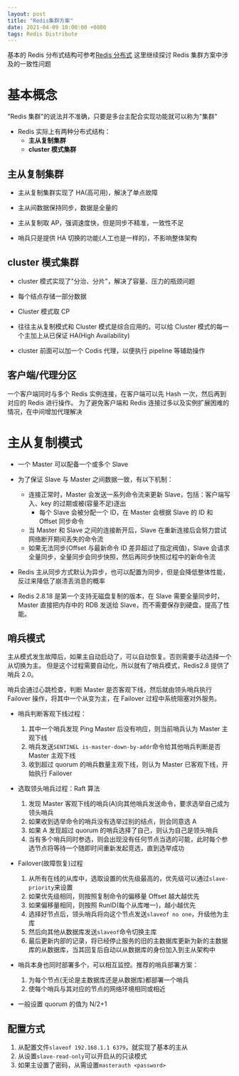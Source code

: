 ```yaml
---
layout: post
title: "Redis集群方案"
date: 2021-04-09 10:00:00 +0800
tags: Redis Distribute
---
```


基本的 Redis 分布式结构可参考[Redis 分布式](/2019/01/28/Redis_distribute/)
这里继续探讨 Redis 集群方案中涉及的一致性问题

# 基本概念

"Redis 集群"的说法并不准确，只要是多台主配合实现功能就可以称为"集群"

- Redis 实际上有两种分布式结构：
  - **主从复制集群**
  - **cluster 模式集群**

## 主从复制集群

- 主从复制集群实现了 HA(高可用)，解决了单点故障
- 主从间数据保持同步，数据是全量的
- 主从复制取 AP，强调速度快，但是同步不精准，一致性不足

- 哨兵只是提供 HA 切换的功能(人工也是一样的)，不影响整体架构

## cluster 模式集群

- cluster 模式实现了"分治、分片"，解决了容量、压力的瓶颈问题
- 每个结点存储一部分数据
- Cluster 模式取 CP

- 往往主从复制模式和 Cluster 模式是综合应用的。可以给 Cluster 模式的每一个主加上从已保证 HA(High Availability)
- cluster 前面可以加一个 Codis 代理，以便执行 pipeline 等辅助操作

## 客户端/代理分区

一个客户端同时与多个 Redis 实例连接，在客户端可以先 Hash 一次，然后再到对应的 Redis 进行操作。
为了避免客户端和 Redis 连接过多以及实例扩展困难的情况，在中间增加代理解决

# 主从复制模式

- 一个 Master 可以配备一个或多个 Slave

- 为了保证 Slave 与 Master 之间数据一致，有以下机制：

  - 连接正常时，Master 会发送一系列命令流来更新 Slave，包括：客户端写入、key 的过期或被(容量不足)逐出
    - 每个 Slave 会被分配一个 ID，在 Master 会根据 Slave 的 ID 和 Offset 同步命令
  - 当 Master 和 Slave 之间的连接断开后，Slave 在重新连接后会努力尝试网络断开期间丢失的命令流
  - 如果无法同步(Offset 与最新命令 ID 差异超过了指定阀值)，Slave 会请求全量同步，全量同步会同步快照，然后再同步快照过程中的新命令流

- Redis 主从同步方式默认为异步，也可以配置为同步，但是会降低整体性能，反过来降低了崩溃丢消息的概率

- Redis 2.8.18 是第一个支持无磁盘复制的版本，在 Slave 需要全量同步时，Master 直接把内存中的 RDB 发送给 Slave，而不需要保存到硬盘，提高了性能。

## 哨兵模式

主从模式发生故障后，如果主自动启动了，可以自动恢复。否则需要手动选择一个从切换为主。
但是这个过程需要自动化，所以就有了哨兵模式，Redis2.8 提供了哨兵 2.0。

哨兵会通过心跳检查，判断 Master 是否客观下线，然后就由领头哨兵执行 Failover 操作，将其中一个从变为主，在 Failover 过程中系统阻塞对外服务。

- 哨兵判断客观下线过程：

  1. 其中一个哨兵发现 Ping Master 后没有响应，则当前哨兵认为 Master 主观下线
  2. 哨兵发送`SENTINEL is-master-down-by-addr`命令给其他哨兵判断是否 Master 主观下线
  3. 收到超过 quorum 的哨兵数量主观下线，则认为 Master 已客观下线，开始执行 Failover

- 选取领头哨兵过程：Raft 算法

  1. 发现 Master 客观下线的哨兵(A)向其他哨兵发送命令，要求选举自己成为领头哨兵
  2. 如果收到选举命令的哨兵没有选举过别的结点，则会同意选 A
  3. 如果 A 发现超过 quorum 的哨兵选择了自己，则认为自己是领头哨兵
  4. 当有多个哨兵同时参选，则会出现没有任何节点当选的可能，此时每个参选节点将等待一个随即时间重新发起竞选，直到选举成功

- Failover(故障恢复)过程

  1. 从所有在线的从库中，选取设置的优先级最高的，优先级可以通过`slave-priority`来设置
  2. 如果优先级相同，则按照复制命令的偏移量 Offset 越大越优先
  3. 如果偏移量相同，则按照 RunID(每个从库唯一)，越小越优先
  4. 选择好节点后，领头哨兵将向这个节点发送`slaveof no one`，升级他为主库
  5. 然后向其他从数据库发送`slaveof`命令切换主库
  6. 最后更新内部的记录，将已经停止服务的旧的主数据库更新为新的主数据库的从数据库，当其回复后自动以从数据库的身份加入到主从架构中

- 哨兵本身也同时部署多个，可以相互监控。推荐的哨兵部署方案：

  1. 为每个节点(无论是主数据库还是从数据库)都部署一个哨兵
  2. 使每个哨兵与其对应的节点的网络环境相同或相近

- 一般设置 quorum 的值为 N/2+1

## 配置方式

1. 从配置文件`slaveof 192.168.1.1 6379`，就实现了基本的主从
2. 从设置`slave-read-only`可以开启从的只读模式
3. 如果主设置了密码，从需设置`masterauth <password>`
